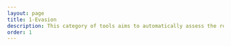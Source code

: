 ```yaml
---
layout: page
title: 1-Evasion
description: This category of tools aims to automatically assess the robustness of a classifier
order: 1
---
```

